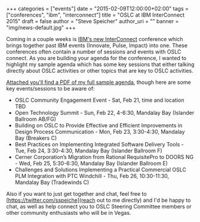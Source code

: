 +++
categories = ["events"]
date = "2015-02-09T12:00:00+02:00"
tags = ["conferences", "ibm", "interconnect"]
title = "OSLC at IBM InterConnect 2015"
draft = false
author = "Steve Speicher"
author_uri = ""
banner = "img/news-default.jpg"
+++

Coming in a couple weeks is [IBM's new InterConnect](http://www.ibm.com/cloud-computing/us/en/interconnect/) conference which brings together past IBM events (Innovate, Pulse, Impact) into one.  These conferences often contain a number of sessions and events with OSLC connect.  As you are building your agenda for the conference, I wanted to highlight my sample agenda which has some key sessions that either talking directly about OSLC activities or other topics that are key to OSLC activities.

[Attached you'll find a PDF of my full sample agenda](http://open-services.net/images/uploads/blog/OSLCatInterConnect-SampleSchedule.pdf), though here are some key events/sessions to be aware of:

* OSLC Community Engagement Event - Sat, Feb 21, time and location TBD
* Open Technology Summit - Sun, Feb 22, 4-6:30, Mandalay Bay (Islander Ballroom AB/FG)
* Building on OSLC to Provide Effective and Efficient Improvements in Design Process Communication - Mon, Feb 23, 3:30-4:30, Mandalay Bay (Breakers C)
* Best Practices on Implementing Integrated Software Delivery Tools - Tue, Feb 24, 3:30-4:30, Mandalay Bay (Islander Ballroom F)
* Cerner Corporation’s Migration from Rational RequisitePro to DOORS NG - Wed, Feb 25, 5:30-6:30, Mandalay Bay (Islander Ballroom E)
* Challenges and Solutions Implementing a Practical Commercial OSLC PLM Integration with PTC Windchill - Thu, Feb 26, 10:30-11:30, Mandalay Bay (Tradewinds C)

Also if you want to just get together and chat, feel free to [https://twitter.com/sspeiche](reach out to me directly) and I'd be happy to chat, as well as help connect you to OSLC Steering Committee members or other community enthusiasts who will be in Vegas.

